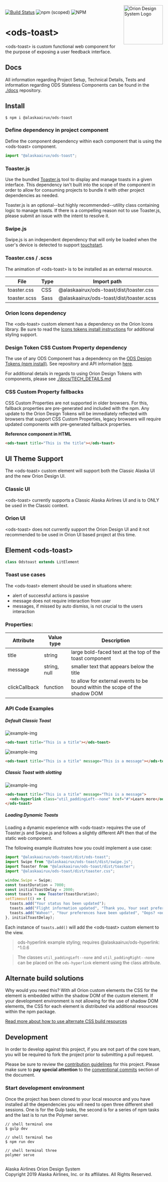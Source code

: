 <img src="https://resource.alaskaair.net/-/media/2C1969F8FB244C919205CD48429C13AC" alt="Orion Design System Logo" title="Be the change you want to see" width="125" align="right" />

[![Build Status](https://travis-ci.org/AlaskaAirlines/OrionStatelessComponents__ods-toast.svg?branch=master)](https://travis-ci.org/AlaskaAirlines/OrionStatelessComponents__ods-toast)
![npm (scoped)](https://img.shields.io/npm/v/@alaskaairux/ods-toast.svg?color=orange)
![NPM](https://img.shields.io/npm/l/@alaskaairux/ods-toast.svg?color=blue)

# \<ods-toast>

\<ods-toast> is custom functional web component for the purpose of exposing a user feedback interface.

## Docs

All information regarding Project Setup, Technical Details, Tests and information regarding ODS Stateless Components can be found in the [./docs](https://github.com/AlaskaAirlines/OrionStatelessComponents__docs/tree/master/docs) repository.

## Install

```shell
$ npm i @alaskaairux/ods-toast
```

### Define dependency in project component

Define the component dependency within each component that is using the \<ods-toast> component.

```javascript
import "@alaskaairux/ods-toast";
```

### Toaster.js

Use the bundled [Toaster.js](docs/Toaster.md) tool to display and manage toasts in a given interface. This dependency isn't built into the scope of the component in order to allow for consuming projects to bundle it with other project dependencies as needed.

Toaster.js is an optional--but highly recommended--utility class containing logic to manage toasts. If there is a compelling reason not to use Toaster.js, please submit an issue with the intent to resolve it.

### Swipe.js

Swipe.js is an independent dependency that will only be loaded when the user's device is detected to support [touchstart](https://developer.mozilla.org/en-US/docs/Web/API/Element/touchstart_event).

### Toaster.css / .scss

The animation of \<ods-toast> is to be installed as an external resource.

| File | Type | Import path |
|---|---|---|
| toaster.css | CSS | @alaskaairux/ods-toast/dist/toaster.css |
| toaster.scss | Sass | @alaskaairux/ods-toast/dist/toaster.scss |

### Orion Icons dependency

The \<ods-toast> custom element has a dependency on the Orion Icons library. Be sure to read the [Icons tokens install instructions](https://github.com/AlaskaAirlines/OrionIcons#icon-styles) for additional styling support.

### Design Token CSS Custom Property dependency

The use of any ODS Component has a dependency on the [ODS Design Tokens (npm install)](https://www.npmjs.com/package/@alaskaairux/orion-design-tokens). See repository and API information [here](https://github.com/AlaskaAirlines/OrionDesignTokens).

For additional details in regards to using Orion Design Tokens with components, please see [./docs/TECH_DETAILS.md](https://github.com/AlaskaAirlines/OrionStatelessComponents__docs/blob/master/docs/TECH_DETAILS.md)

### CSS Custom Property fallbacks

CSS Custom Properties are not supported in older browsers. For this, fallback properties are pre-generated and included with the npm. Any update to the Orion Design Tokens will be immediately reflected with browsers that support CSS Custom Properties, legacy browsers will require updated components with pre-generated fallback properties.

**Reference component in HTML**

```html
<ods-toast title="This is the title"></ods-toast>
```

## UI Theme Support

The \<ods-toast> custom element will support both the Classic Alaska UI and the new Orion Design UI.

### Classic UI

\<ods-toast> currently supports a Classic Alaska Airlines UI and is to ONLY be used in the Classic context.

### Orion UI

\<ods-toast> does not currently support the Orion Design UI and it not recommended to be used in Orion UI based project at this time.

## Element \<ods-toast>

```javascript
class Odstoast extends LitElement
```

### Toast use cases

The \<ods-toast> element should be used in situations where:

- alert of successful actions is passive
- message does not require interaction from user
- messages, if missed by auto dismiss, is not crucial to the users interaction

### Properties:

| Attribute | Value type   | Description                                             |
| --------- | ------------ | ------------------------------------------------------- |
| title     | string       | large bold-faced text at the top of the toast component |
| message   | string, null | smaller text that appears below the title               |
| clickCallback | function | to allow for external events to be bound within the scope of the shadow DOM |


### API Code Examples

##### Default Classic Toast

![example-img](./images/01.png)

```html
<ods-toast title="This is a title"></ods-toast>
```

![example-img](./images/02.png)

```html
<ods-toast title="This is a title" message="This is a message"></ods-toast>
```

##### Classic Toast with slotting

![example-img](./images/03.png)

```html
<ods-toast title="This is a title" message="This is a message">
  <ods-hyperlink class="util_paddingLeft--none" href="#">Learn more</ods-hyperlink>
</ods-toast>
```

##### Loading Dynamic Toasts

Loading a dynamic experience with \<ods-toast> requires the use of Toaster.js and Swipe.js and follows a slightly different API then that of the static web component.

The following example illustrates how you could implement a use case:

```js
import "@alaskaairux/ods-toast/dist/ods-toast";
import Swipe from "@alaskaairux/ods-toast/dist/swipe.js";
import Toaster from "@alaskaairux/ods-toast/dist/toaster";
import "@alaskaairux/ods-toast/dist/toaster.css";

window.Swipe = Swipe;
const toastDuration = 7000;
const initialToastDelay = 2000;
const toasts = new Toaster(toastDuration);
setTimeout(() => {
  toasts.add("Your status has been updated");
  toasts.add("Flight information updated", "Thank you, Your seat preference has been saved");
  toasts.add("Wahoo!", "Your preferences have been updated", "Oops? <ods-hyperlink class='util_paddingLeft--none' href='/'>UNDO</ods-hyperlink>");
}, initialToastDelay);
```

Each instance of `toasts.add()` will add the \<ods-toast> custom element to the view.

> ods-hyperlink example styling; requires @alaskaairux/ods-hyperlink: ^1.0.6

> The classes `util_paddingLeft--none` and `util_paddingRight--none` can be placed on the `ods-hyperlink` element using the class attribute.


## Alternate build solutions

Why would you need this? With all Orion custom elements the CSS for the element is embedded within the shadow DOM of the custom element. If your development environment is not allowing for the use of shadow DOM elements, the CSS for each element is distributed via additional resources within the npm package.

[Read more about how to use alternate CSS build resources](https://github.com/AlaskaAirlines/OrionStatelessComponents__docs/blob/master/docs/ALT_BUILD.md)

## Development

In order to develop against this project, if you are not part of the core team, you will be required to fork the project prior to submitting a pull request.

Please be sure to review the [contribution guidelines](.github/CONTRIBUTING.md) for this project. Please make sure to **pay special attention** to the [conventional commits](.github/CONTRIBUTING.md#conventional-commits) section of the document.

### Start development environment

Once the project has been cloned to your local resource and you have installed all the dependencies you will need to open three different shell sessions. One is for the Gulp tasks, the second is for a series of npm tasks and the last is to run the Polymer server.

```shell
// shell terminal one
$ gulp dev

// shell terminal two
$ npm run dev

// shell terminal three
polymer serve
```

##

<footer>
Alaska Airlines Orion Design System<br>
Copyright 2019 Alaska Airlines, Inc. or its affiliates. All Rights Reserved.
</footer>
